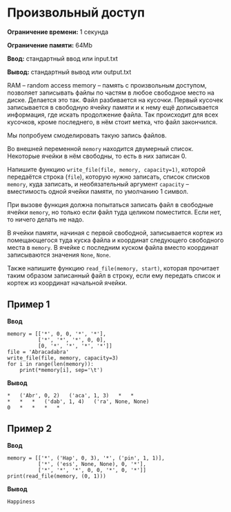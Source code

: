 # Произвольный доступ

**Ограничение времени:** 1 секунда

**Ограничение памяти:** 64Mb

**Ввод:** стандартный ввод или input.txt

**Вывод:** стандартный вывод или output.txt

RAM – random access memory – память с произвольным доступом, позволяет записывать файлы по частям в любое свободное место на диске. Делается это так. Файл разбивается на кусочки. Первый кусочек записывается в свободную ячейку памяти и к нему ещё дописывается информация, где искать продолжение файла. Так происходит для всех кусочков, кроме последнего, в нём стоит метка, что файл закончился.

Мы попробуем смоделировать такую запись файлов.

Во внешней переменной `memory` находится двумерный список. Некоторые ячейки в нём свободны, то есть в них записан 0.

Напишите функцию `write_file(file, memory, capacity=1)`, которой передаётся строка (`file`), которую нужно записать, список списков `memory`, куда записать, и необязательный аргумент `capacity` – вместимость одной ячейки памяти, по умолчанию 1 символ.

При вызове функция должна попытаться записать файл в свободные ячейки `memory`, но только если файл туда целиком поместится. Если нет, то ничего делать не надо.

В ячейки памяти, начиная с первой свободной, записывается кортеж из помещающегося туда куска файла и координат следующего свободного места в `memory`. В ячейке с последним куском файла вместо координат записываются значения `None`, `None`.

Также напишите функцию `read_file(memory, start)`, которая прочитает таким образом записанный файл в строку, если ему передать список и кортеж из координат начальной ячейки.

## Пример 1

**Ввод**
```
memory = [['*', 0, 0, '*', '*'],
          ['*', '*', '*', 0, 0],
          [0, '*', '*', '*', '*']]
file = 'Abracadabra'
write_file(file, memory, capacity=3)
for i in range(len(memory)):
    print(*memory[i], sep='\t')
```

**Вывод**
```
*	('Abr', 0, 2)	('aca', 1, 3)	*	*
*	*	*	('dab', 1, 4)	('ra', None, None)
0	*	*	*	*
```

## Пример 2

**Ввод**
```
memory = [['*', ('Hap', 0, 3), '*', ('pin', 1, 1)],
          ['*', ('ess', None, None), 0, '*'],
          ['*', '*', '*', 0, 0, '*', 0, '*']]
print(read_file(memory, (0, 1)))
```

**Вывод**
```
Happiness